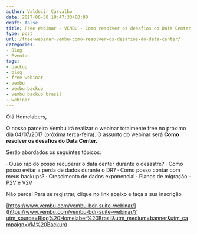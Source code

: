 ```yaml
---
author: Valdecir Carvalho
date: 2017-06-30 19:47:33+00:00
draft: false
title: Free Webinar - VEMBU - Como resolver os desafios do Data Center
type: post
url: /free-webinar-vembu-como-resolver-os-desafios-do-data-center/
categories:
- Blog
- Eventos
tags:
- backup
- blog
- free webinar
- vembu
- vembu backup
- vembu backup brasil
- webinar
---
```


Olá Homelabers,

O nosso parceiro Vembu irá realizar o webinar totalmente free no próximo dia 04/07/2017 (próxima terça-feira). O assunto do webinar será **Como resolver os desafios do Data Center.**

Serão abordados os seguintes tópicos:

· Quão rápido posso recuperar o data center durante o desastre?
· Como posso evitar a perda de dados durante o DR?
· Como posso contar com meus backups?
· Crescimento de dados exponencial
· Planos de migração - P2V e V2V

Não perca! Para se registrar, clique no link abaixo e faça a sua inscrição



[https://www.vembu.com/vembu-bdr-suite-webinar/](https://www.vembu.com/vembu-bdr-suite-webinar/?utm_source=Blog%20Homelaber%20Brasil&utm_medium=banner&utm_campaign=VM%20Backup)
